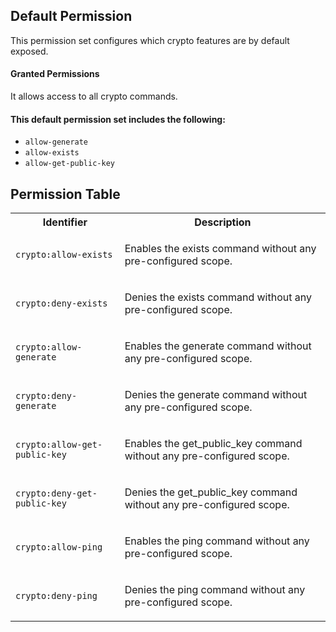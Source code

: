 ## Default Permission

This permission set configures which
crypto features are by default exposed.

#### Granted Permissions

It allows access to all crypto commands.


#### This default permission set includes the following:

- `allow-generate`
- `allow-exists`
- `allow-get-public-key`

## Permission Table

<table>
<tr>
<th>Identifier</th>
<th>Description</th>
</tr>


<tr>
<td>

`crypto:allow-exists`

</td>
<td>

Enables the exists command without any pre-configured scope.

</td>
</tr>

<tr>
<td>

`crypto:deny-exists`

</td>
<td>

Denies the exists command without any pre-configured scope.

</td>
</tr>

<tr>
<td>

`crypto:allow-generate`

</td>
<td>

Enables the generate command without any pre-configured scope.

</td>
</tr>

<tr>
<td>

`crypto:deny-generate`

</td>
<td>

Denies the generate command without any pre-configured scope.

</td>
</tr>

<tr>
<td>

`crypto:allow-get-public-key`

</td>
<td>

Enables the get_public_key command without any pre-configured scope.

</td>
</tr>

<tr>
<td>

`crypto:deny-get-public-key`

</td>
<td>

Denies the get_public_key command without any pre-configured scope.

</td>
</tr>

<tr>
<td>

`crypto:allow-ping`

</td>
<td>

Enables the ping command without any pre-configured scope.

</td>
</tr>

<tr>
<td>

`crypto:deny-ping`

</td>
<td>

Denies the ping command without any pre-configured scope.

</td>
</tr>
</table>

